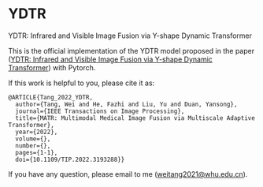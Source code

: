 # YDTR
YDTR: Infrared and Visible Image Fusion via Y-shape Dynamic Transformer

This is the official implementation of the YDTR model proposed in the paper ([YDTR: Infrared and Visible Image Fusion via Y-shape Dynamic Transformer](https://ieeexplore.ieee.org/document/9834137)) with Pytorch.

If this work is helpful to you, please cite it as:</p>
<div class="snippet-clipboard-content notranslate position-relative overflow-auto" data-snippet-clipboard-copy-content="@ARTICLE{Tang_2022_YDTR,
  author={Tang, Wei and He, Fazhi and Liu, Yu and Duan, Yansong},
  journal={IEEE Transactions on Image Processing}, 
  title={MATR: Multimodal Medical Image Fusion via Multiscale Adaptive Transformer}, 
  year={2022},
  volume={},
  number={},
  pages={1-1},
  doi={10.1109/TIP.2022.3193288}}"><pre class="notranslate"><code>@ARTICLE{Tang_2022_YDTR,
  author={Tang, Wei and He, Fazhi and Liu, Yu and Duan, Yansong},
  journal={IEEE Transactions on Image Processing}, 
  title={MATR: Multimodal Medical Image Fusion via Multiscale Adaptive Transformer}, 
  year={2022},
  volume={},
  number={},
  pages={1-1},
  doi={10.1109/TIP.2022.3193288}}
</code></pre></div>

If you have any question, please email to me ([weitang2021@whu.edu.cn](weitang2021@whu.edu.cn)).
